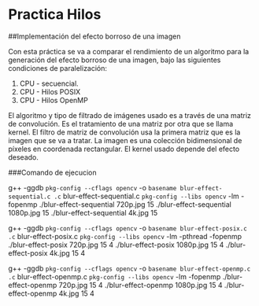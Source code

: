 # Practica Hilos

##Implementación del efecto borroso de una imagen

Con esta práctica se va a comparar el rendimiento de un algoritmo para la generación del efecto borroso de una imagen, bajo las siguientes condiciones de paralelización:

1. CPU - secuencial.
2. CPU - Hilos POSIX
3. CPU - Hilos OpenMP

El algoritmo y tipo de filtrado de imágenes usado es a través de una matriz de convolución. Es el tratamiento de una
matriz por otra que se llama kernel. El filtro de matriz de convolución usa la primera matriz que es la imagen que se va
a tratar. La imagen es una colección bidimensional de pı́xeles en coordenada rectangular. El kernel usado depende del efecto deseado.

###Comando de ejecucion 

g++ -ggdb `pkg-config --cflags opencv` -o `basename blur-effect-sequential.c .c` blur-effect-sequential.c `pkg-config --libs opencv` -lm -fopenmp
./blur-effect-sequential 720p.jpg 15
./blur-effect-sequential 1080p.jpg 15
./blur-effect-sequential 4k.jpg 15


g++ -ggdb `pkg-config --cflags opencv` -o `basename blur-effect-posix.c .c` blur-effect-posix.c `pkg-config --libs opencv` -lm -pthread -fopenmp
./blur-effect-posix 720p.jpg 15 4
./blur-effect-posix 1080p.jpg 15 4
./blur-effect-posix 4k.jpg 15 4


g++ -ggdb `pkg-config --cflags opencv` -o `basename blur-effect-openmp.c .c` blur-effect-openmp.c `pkg-config --libs opencv` -lm -fopenmp
./blur-effect-openmp 720p.jpg 15 4
./blur-effect-openmp 1080p.jpg 15 4
./blur-effect-openmp 4k.jpg 15 4
